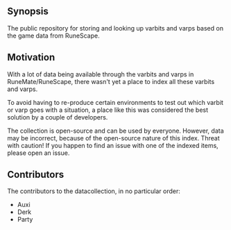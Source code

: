 ## Synopsis

The public repository for storing and looking up varbits and varps based on the game data from RuneScape. 

## Motivation

With a lot of data being available through the varbits and varps in RuneMate/RuneScape, there wasn't yet a place to index all these varbits and varps. 

To avoid having to re-produce certain environments to test out which varbit or varp goes with a situation, a place like this was considered the best solution by a couple of developers.

The collection is open-source and can be used by everyone. However, data may be incorrect, because of the open-source nature of this index. Threat with caution! If you happen to find an issue with one of the indexed items, please open an issue.
## Contributors
The contributors to the datacollection, in no particular order:

- Auxi
- Derk
- Party
